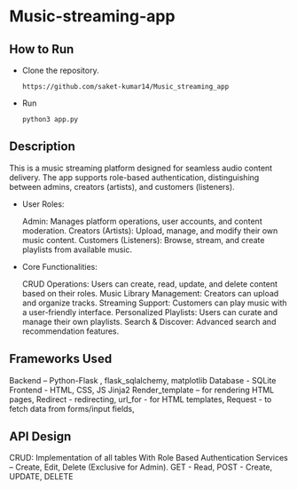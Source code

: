# Music-streaming-app

## How to Run

- Clone the repository.
  
  ```shell
  https://github.com/saket-kumar14/Music_streaming_app
  ```
- Run
  ```shell
  python3 app.py
  ```

## Description

This is a music streaming platform designed for seamless audio content delivery. The app supports role-based authentication, distinguishing between admins, creators (artists), and customers (listeners).

- User Roles:

    Admin: Manages platform operations, user accounts, and content moderation.
    Creators (Artists): Upload, manage, and modify their own music content.
    Customers (Listeners): Browse, stream, and create playlists from available music.

- Core Functionalities:

    CRUD Operations: Users can create, read, update, and delete content based on their roles.
    Music Library Management: Creators can upload and organize tracks.
    Streaming Support: Customers can play music with a user-friendly interface.
    Personalized Playlists: Users can curate and manage their own playlists.
    Search & Discover: Advanced search and recommendation features.

## Frameworks Used

Backend – Python-Flask , flask_sqlalchemy, matplotlib
Database - SQLite
Frontend - HTML, CSS, JS
Jinja2 Render_template – for rendering HTML pages,
Redirect - redirecting, url_for - for HTML templates,
Request - to fetch data from forms/input fields,

## API Design

CRUD: Implementation of all tables 
With Role Based Authentication 
Services – Create, Edit, Delete (Exclusive for Admin).
GET - Read, POST - Create, UPDATE, DELETE
